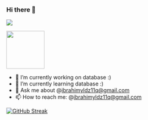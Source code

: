 ### Hi there 👋
![](https://komarev.com/ghpvc/?username=your-github-username&color=red)

<a href="URL_REDIRECT" target="https://aws.amazon.com/tr/architecture/icons/)](https://simpleicons.org/icons/amazonec2.svg"><img align="center" src="URL_TO_YOUR_IMAGE" height="100" /></a>



- 🔭 I’m currently working on database :)
- 🌱 I’m currently learning database :)
- 💬 Ask me about @ibrahimyldz11q@gmail.com
- 📫 How to reach me: @ibrahimyldz11q@gmail.com


[![GitHub Streak](https://github-readme-streak-stats.herokuapp.com/?user=ibrahimyldz11q&currStreakNum=2FD3EB&fire=pink&sideLabels=F00&date_format=[Y.]n.j)](https://git.io/streak-stats)
